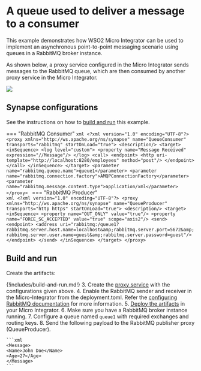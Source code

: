 # A queue used to deliver a message to a consumer

This example demonstrates how WSO2 Micro Integrator can be used to implement an asynchronous point-to-point messaging scenario using queues in a RabbitMQ broker instance.

As shown below, a proxy service configured in the Micro Integrator sends messages to the RabbitMQ queue, which are then consumed by another proxy service in the Micro Integrator.

<img src="{{base_path}}/assets/img/integrate/rabbitmq/rabbitmq-point-to-point.png">

## Synapse configurations

See the instructions on how to [build and run](#build-and-run) this example.

=== "RabbitMQ Consumer"
    ```xml
    <?xml version="1.0" encoding="UTF-8"?>
    <proxy xmlns="http://ws.apache.org/ns/synapse" name="QueueConsumer" transports="rabbitmq" startOnLoad="true">
      <description/>
      <target>
          <inSequence>
              <log level="custom">
                   <property name="Message Received" expression="//Message"/>
              </log>
              <call>
                  <endpoint>
                      <http uri-template="http://localhost:8280/employees" method="post"/>
                  </endpoint>
              </call>
          </inSequence>
      </target>
      <parameter name="rabbitmq.queue.name">queue1</parameter>
      <parameter name="rabbitmq.connection.factory">AMQPConnectionFactory</parameter>
      <parameter name="rabbitmq.message.content.type">application/xml</parameter>
    </proxy>
    ```
=== "RabbitMQ Producer"    
    ```xml
    <?xml version="1.0" encoding="UTF-8"?>
    <proxy xmlns="http://ws.apache.org/ns/synapse"
        name="QueueProducer"
        transports="http https"
        startOnLoad="true">
       <description/>
       <target>
        <inSequence>
          <property name="OUT_ONLY" value="true"/>
          <property name="FORCE_SC_ACCEPTED" value="true" scope="axis2"/>
          <send>
              <endpoint>
                <address uri="rabbitmq:/queue1?rabbitmq.server.host.name=localhost&amp;rabbitmq.server.port=5672&amp;rabbitmq.server.user.name=guest&amp;rabbitmq.server.password=guest"/>
              </endpoint>
          </send>
        </inSequence>
      </target>
    </proxy>
    ```
    
## Build and run

Create the artifacts:

{!includes/build-and-run.md!}
3. Create the [proxy service]({{base_path}}/develop/creating-artifacts/creating-a-proxy-service) with the configurations given above.
4. Enable the RabbitMQ sender and receiver in the Micro-Integrator from the deployment.toml. Refer the 
 [configuring RabbitMQ documentation]({{base_path}}/install-and-setup/setup/brokers/configure-with-rabbitmq) for more information.
5. [Deploy the artifacts]({{base_path}}/develop/deploy-artifacts) in your Micro Integrator.
6. Make sure you have a RabbitMQ broker instance running.
7. Configure a queue named `queue1` with required exchanges and routing keys.
8. Send the following payload to the RabbitMQ publisher proxy (QueueProducer).

    ```xml
    <Message>
    <Name>John Doe</Name>
    <Age>27</Age>
    </Message>
    ```
